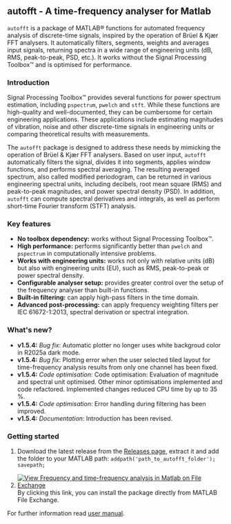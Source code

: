 ## autofft - A time-frequency analyser for Matlab

`autofft` is a package of MATLAB® functions for automated frequency analysis of discrete-time signals, inspired by the operation of Brüel & Kjær FFT analysers.
It automatically filters, segments, weights and averages input signals, returning spectra in a wide range of engineering units (dB, RMS, peak-to-peak, PSD, etc.).
It works without the Signal Processing Toolbox™ and is optimised for performance.

### Introduction
Signal Processing Toolbox™ provides several functions for power spectrum estimation, including `pspectrum`, `pwelch` and `stft`. While these functions are high-quality and well-documented, they can be cumbersome for certain engineering applications. These applications include estimating magnitudes of vibration, noise and other discrete-time signals in engineering units or comparing theoretical results with measurements.

The `autofft` package is designed to address these needs by mimicking the operation of Brüel & Kjær FFT analysers. Based on user input, `autofft` automatically filters the signal, divides it into segments, applies window functions, and performs spectral averaging. The resulting averaged spectrum, also called modified periodogram, can be returned in various engineering spectral units, including decibels, root mean square (RMS) and peak-to-peak magnitudes, and power spectral density (PSD). In addition, `autofft` can compute spectral derivatives and integrals, as well as perform short-time Fourier transform (STFT) analysis.

### Key features
- __No toolbox dependency:__ works without Signal Processing Toolbox™.
- __High performance:__ performs significantly better than `pwelch` and `pspectrum` in computationally intensive problems.
- __Works with engineering units:__ works not only with relative units (dB) but also with engineering units (EU), such as RMS, peak-to-peak or power spectral density.
- __Configurable analyser setup:__ provides greater control over the setup of the frequency analyser than built-in functions.
- __Built-in filtering:__ can apply high-pass filters in the time domain.
- __Advanced post-processing:__ can apply frequency weighting filters per IEC 61672-1:2013, spectral derivation or spectral integration.

### What's new?
- __v1.5.4:__ _Bug fix_: Automatic plotter no longer uses white backgroud color in R2025a dark mode.
- __v1.5.4:__ _Bug fix_: Plotting error when the user selected tiled layout for time-frequency analysis results from only one channel has been fixed.
- __v1.5.4:__ _Code optimisation_: Code optimisation: Evaluation of magnitude and spectral unit optimised. Other minor optimisations implemented and code refactored. Implemented changes reduced CPU time by up to 35 %.
- __v1.5.4:__ _Code optimisation_: Error handling during filtering has been improved.
- __v1.5.4:__ _Documentation_: Introduction has been revised.

### Getting started

1. Download the latest release from the [Releases page](https://github.com/LubosSmolik/autofft/releases), extract it and add the folder to your MATLAB path:
   `addpath('path_to_autofft_folder');
   savepath;`

3. [![View Frequency and time-frequency analysis in Matlab on File Exchange](https://www.mathworks.com/matlabcentral/images/matlab-file-exchange.svg)](https://www.mathworks.com/matlabcentral/fileexchange/69534-frequency-and-time-frequency-analysis-in-matlab) By clicking this link, you can install the package directly from MATLAB File Exchange.

For further information read [user manual](https://github.com/LubosSmolik/autofft/blob/master/user_manual.pdf).
